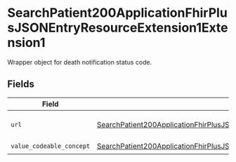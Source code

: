 # SearchPatient200ApplicationFhirPlusJSONEntryResourceExtension1Extension1

Wrapper object for death notification status code.


## Fields

| Field                                                                                                                                                                                                                   | Type                                                                                                                                                                                                                    | Required                                                                                                                                                                                                                | Description                                                                                                                                                                                                             |
| ----------------------------------------------------------------------------------------------------------------------------------------------------------------------------------------------------------------------- | ----------------------------------------------------------------------------------------------------------------------------------------------------------------------------------------------------------------------- | ----------------------------------------------------------------------------------------------------------------------------------------------------------------------------------------------------------------------- | ----------------------------------------------------------------------------------------------------------------------------------------------------------------------------------------------------------------------- |
| `url`                                                                                                                                                                                                                   | [SearchPatient200ApplicationFhirPlusJSONEntryResourceExtension1Extension1URL](../../models/operations/searchpatient200applicationfhirplusjsonentryresourceextension1extension1url.md)                                   | :heavy_check_mark:                                                                                                                                                                                                      | Key of this object. Always `deathNotificationStatus`.                                                                                                                                                                   |
| `value_codeable_concept`                                                                                                                                                                                                | [SearchPatient200ApplicationFhirPlusJSONEntryResourceExtension1Extension1ValueCodeableConcept](../../models/operations/searchpatient200applicationfhirplusjsonentryresourceextension1extension1valuecodeableconcept.md) | :heavy_check_mark:                                                                                                                                                                                                      | Death Notification Status.                                                                                                                                                                                              |